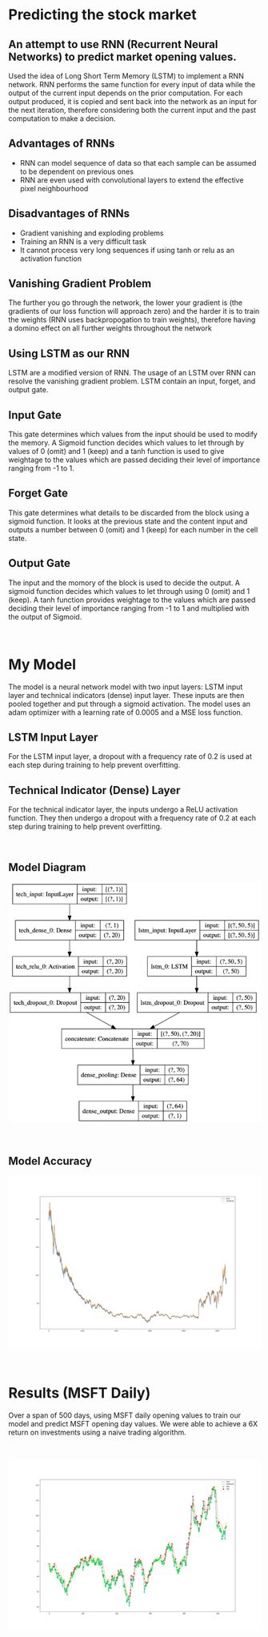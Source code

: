 # Predicting the stock market

## An attempt to use RNN (Recurrent Neural Networks) to predict market opening values.

Used the idea of Long Short Term Memory (LSTM) to implement a RNN network. 
RNN performs the same function for every input of data while the output of the current input depends on the prior computation. For each output produced, it is copied and sent back into the network as an input for the next iteration, therefore considering both the current input and the past computation to make a decision.

## Advantages of RNNs
- RNN can model sequence of data so that each sample can be assumed to be dependent on previous ones
- RNN are even used with convolutional layers to extend the effective pixel neighbourhood

## Disadvantages of RNNs
- Gradient vanishing and exploding problems
- Training an RNN is a very difficult task
- It cannot process very long sequences if using tanh or relu as an activation function

## Vanishing Gradient Problem
The further you go through the network, the lower your gradient is (the gradients of our loss function will approach zero) and the harder it is to train the weights (RNN uses backpropogation to train weights), therefore having a domino effect on all further weights throughout the network

## Using LSTM as our RNN
LSTM are a modified version of RNN. The usage of an LSTM over RNN can resolve the vanishing gradient problem. LSTM contain an input, forget, and output gate.

## Input Gate
This gate determines which values from the input should be used to modify the memory. A Sigmoid function decides which values to let through by values of 0 (omit) and 1 (keep) and a tanh function is used to give weightage to the values which are passed deciding their level of importance ranging from -1 to 1.

## Forget Gate
This gate determines what details to be discarded from the block using a sigmoid function. It looks at the previous state and the content input and outputs a number between 0 (omit) and 1 (keep) for each number in the cell state.

## Output Gate
The input and the momory of the block is used to decide the output. A sigmoid function decides which values to let through using 0 (omit) and 1 (keep). A tanh function provides weightage to the values which are passed deciding their level of importance ranging from -1 to 1 and multiplied with the output of Sigmoid.

<br>

# My Model
The model is a neural network model with two input layers: LSTM input layer and technical indicators (dense) input layer. These inputs are then pooled together and put through a sigmoid activation. The model uses an adam optimizer with a learning rate of 0.0005 and a MSE loss function.

## LSTM Input Layer
For the LSTM input layer, a dropout with a frequency rate of 0.2 is used at each step during training to help prevent overfitting.

## Technical Indicator (Dense) Layer
For the technical indicator layer, the inputs undergo a ReLU activation function. They then undergo a dropout with a frequency rate of 0.2 at each step during training to help prevent overfitting.

<br>

## Model Diagram
![Model Diagram](assets/model.png)

<br>

## Model Accuracy
![Model Accuracy](assets/model_accuracy.png)

<br>

# Results (MSFT Daily)
Over a span of 500 days, using MSFT daily opening values to train our model and predict MSFT opening day values. We were able to achieve a 6X return on investments using a naive trading algorithm.

<br>

![Trading](assets/trading.png)
